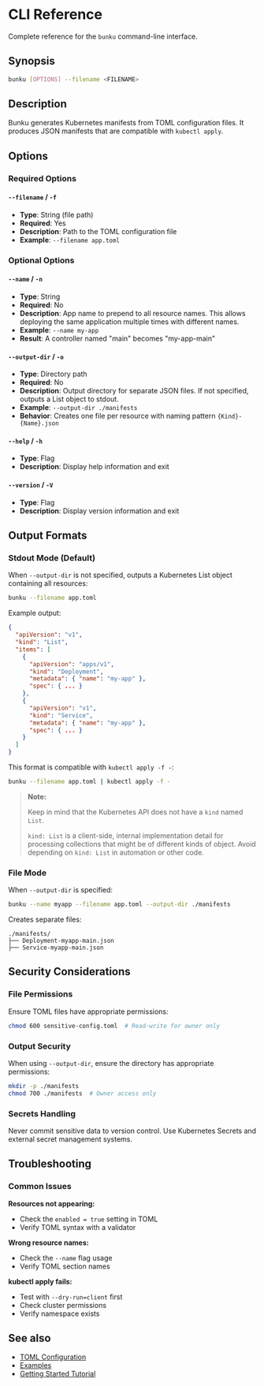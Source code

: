 # CLI Reference

Complete reference for the `bunku` command-line interface.

## Synopsis

```bash
bunku [OPTIONS] --filename <FILENAME>
```

## Description

Bunku generates Kubernetes manifests from TOML configuration files. It produces
JSON manifests that are compatible with `kubectl apply`.

## Options

### Required Options

#### `--filename` / `-f`

- **Type**: String (file path)
- **Required**: Yes
- **Description**: Path to the TOML configuration file
- **Example**: `--filename app.toml`

### Optional Options

#### `--name` / `-n`

- **Type**: String
- **Required**: No
- **Description**: App name to prepend to all resource names. This allows
  deploying the same application multiple times with different names.
- **Example**: `--name my-app`
- **Result**: A controller named "main" becomes "my-app-main"

#### `--output-dir` / `-o`

- **Type**: Directory path
- **Required**: No
- **Description**: Output directory for separate JSON files. If not specified,
  outputs a List object to stdout.
- **Example**: `--output-dir ./manifests`
- **Behavior**: Creates one file per resource with naming pattern
  `{Kind}-{Name}.json`

#### `--help` / `-h`

- **Type**: Flag
- **Description**: Display help information and exit

#### `--version` / `-V`

- **Type**: Flag
- **Description**: Display version information and exit

## Output Formats

### Stdout Mode (Default)

When `--output-dir` is not specified, outputs a Kubernetes List object containing
all resources:

```bash
bunku --filename app.toml
```

Example output:

```json
{
  "apiVersion": "v1",
  "kind": "List",
  "items": [
    {
      "apiVersion": "apps/v1",
      "kind": "Deployment",
      "metadata": { "name": "my-app" },
      "spec": { ... }
    },
    {
      "apiVersion": "v1",
      "kind": "Service",
      "metadata": { "name": "my-app" },
      "spec": { ... }
    }
  ]
}
```

This format is compatible with `kubectl apply -f -`:

```bash
bunku --filename app.toml | kubectl apply -f -
```

> **Note:**
>
> Keep in mind that the Kubernetes API does not have a `kind` named `List`.
>
> `kind: List` is a client-side, internal implementation detail for processing
> collections that might be of different kinds of object. Avoid depending on
> `kind: List` in automation or other code.

### File Mode

When `--output-dir` is specified:

```bash
bunku --name myapp --filename app.toml --output-dir ./manifests
```

Creates separate files:

```
./manifests/
├── Deployment-myapp-main.json
├── Service-myapp-main.json
```

## Security Considerations

### File Permissions

Ensure TOML files have appropriate permissions:

```bash
chmod 600 sensitive-config.toml  # Read-write for owner only
```

### Output Security

When using `--output-dir`, ensure the directory has appropriate permissions:

```bash
mkdir -p ./manifests
chmod 700 ./manifests  # Owner access only
```

### Secrets Handling

Never commit sensitive data to version control. Use Kubernetes Secrets and external
secret management systems.

## Troubleshooting

### Common Issues

**Resources not appearing:**
- Check the `enabled = true` setting in TOML
- Verify TOML syntax with a validator

**Wrong resource names:**
- Check the `--name` flag usage
- Verify TOML section names

**kubectl apply fails:**
- Test with `--dry-run=client` first
- Check cluster permissions
- Verify namespace exists

## See also

- [TOML Configuration](toml-config.md)
- [Examples](examples.md)
- [Getting Started Tutorial](../tutorials/getting-started.md)
